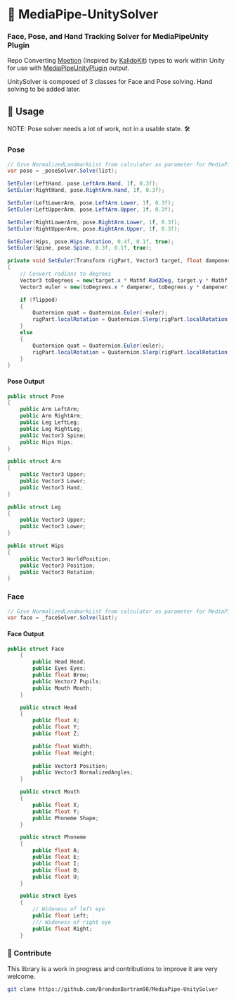 # 🧮 MediaPipe-UnitySolver
### Face, Pose, and Hand Tracking Solver for MediaPipeUnity Plugin

Repo Converting [Moetion](https://github.com/vignetteapp/Moetion) (Inspired by [KalidoKit](https://github.com/yeemachine/kalidokit)) types to work within Unity for use with [MediaPipeUnityPlugin](https://github.com/homuler/MediaPipeUnityPlugin) output.

UnitySolver is composed of 3 classes for Face and Pose solving. Hand solving to be added later.

## 🦆 Usage

NOTE: Pose solver needs a lot of work, not in a usable state. 🛠

### Pose
```c#
// Give NormalizedLandmarkList from calculator as parameter for MediaPipePoseSolver solve function
var pose = _poseSolver.Solve(list);

SetEuler(LeftHand, pose.LeftArm.Hand, 1f, 0.3f);
SetEuler(RightHand, pose.RightArm.Hand, 1f, 0.3f);

SetEuler(LeftLowerArm, pose.LeftArm.Lower, 1f, 0.3f);
SetEuler(LeftUpperArm, pose.LeftArm.Upper, 1f, 0.3f);

SetEuler(RightLowerArm, pose.RightArm.Lower, 1f, 0.3f);
SetEuler(RightUpperArm, pose.RightArm.Upper, 1f, 0.3f);

SetEuler(Hips, pose.Hips.Rotation, 0.4f, 0.1f, true);
SetEuler(Spine, pose.Spine, 0.3f, 0.1f, true);
```

```c#
private void SetEuler(Transform rigPart, Vector3 target, float dampener = 1, float lerpAmount = 0.3f, bool flipped = false)
{
    // Convert radians to degrees
    Vector3 toDegrees = new(target.x * Mathf.Rad2Deg, target.y * Mathf.Rad2Deg, target.z * Mathf.Rad2Deg);
    Vector3 euler = new(toDegrees.x * dampener, toDegrees.y * dampener, toDegrees.z * dampener);

    if (flipped)
    {
        Quaternion quat = Quaternion.Euler(-euler);
        rigPart.localRotation = Quaternion.Slerp(rigPart.localRotation, quat, lerpAmount);
    }
    else
    {
        Quaternion quat = Quaternion.Euler(euler);
        rigPart.localRotation = Quaternion.Slerp(rigPart.localRotation, quat, lerpAmount);
    }
}
```
#### Pose Output
```c#
public struct Pose
{
    public Arm LeftArm;
    public Arm RightArm;
    public Leg LeftLeg;
    public Leg RightLeg;
    public Vector3 Spine;
    public Hips Hips;
}

public struct Arm
{
    public Vector3 Upper;
    public Vector3 Lower;
    public Vector3 Hand;
}

public struct Leg
{
    public Vector3 Upper;
    public Vector3 Lower;
}

public struct Hips
{
    public Vector3 WorldPosition;
    public Vector3 Position;
    public Vector3 Rotation;
}
```
### Face
```c#
// Give NormalizedLandmarkList from calculator as parameter for MediaPipeFaceSolver solve function
var face = _faceSolver.Solve(list);
```
#### Face Output
```c#
public struct Face
    {
        public Head Head;
        public Eyes Eyes;
        public float Brow;
        public Vector2 Pupils;
        public Mouth Mouth;
    }

    public struct Head
    {
        public float X;
        public float Y;
        public float Z;

        public float Width;
        public float Height;
        
        public Vector3 Position;
        public Vector3 NormalizedAngles;
    }

    public struct Mouth
    {
        public float X;
        public float Y;
        public Phoneme Shape;
    }

    public struct Phoneme
    {
        public float A;
        public float E;
        public float I;
        public float O;
        public float U;
    }

    public struct Eyes
    {
        // Wideness of left eye
        public float Left;
        /// Wideness of right eye
        public float Right;
    }
```

### :ghost: Contribute
This library is a work in progress and contributions to improve it are very welcome.
```bash
git clone https://github.com/BrandonBartram98/MediaPipe-UnitySolver
```
